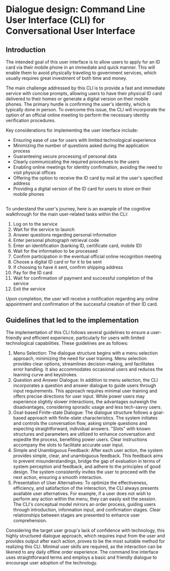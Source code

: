 # Dialogue design: Command Line User Interface (CLI) for Conversational User Interface
## Introduction
The intended goal of this user interface is to allow users to apply for an ID card via their mobile phone in an immediate and quick manner. This will enable them to avoid physically traveling to government services, which usually requires great investment of both time and money.

The main challenge addressed by this CLI is to provide a fast and immediate service with concise prompts, allowing users to have their physical ID card delivered to their homes or generate a digital version on their mobile phones. The primary hurdle is confirming the user's identity, which is typically done in person. To overcome this issue, the CLI will incorporate the option of an official online meeting to perform the necessary identity verification procedures.

Key considerations for implementing the user interface include:
- Ensuring ease of use for users with limited technological experience
- Minimizing the number of questions asked during the application process
- Guaranteeing secure processing of personal data
- Clearly communicating the required procedures to the users
- Enabling online meetings for identity confirmation, avoiding the need to visit physical offices
- Offering the option to receive the ID card by mail at the user's specified address
- Providing a digital version of the ID card for users to store on their mobile phones

##
To understand the user's journey, here is an example of the cognitive walkthrough for the main user-related tasks within the CLI:
1. Log on to the service
2. Wait for the service to launch
3. Answer questions regarding personal information
4. Enter personal photograph retrieval code
5. Enter an identification (banking ID, certificate card, mobile ID)
6. Wait for the information to be processed
7. Confirm participation in the eventual official online recognition meeting
8. Choose a digital ID card or for it to be sent
9. If choosing to have it sent, confirm shipping address
10. Pay for the ID card
11. Wait for confirmation of payment and successful completion of the service
12. Exit the service

Upon completion, the user will receive a notification regarding any online appointment and confirmation of the successful creation of their ID card.

## Guidelines that led to the implementation
The implementation of this CLI follows several guidelines to ensure a user-friendly and efficient experience, particularly for users with limited technological capabilities. These guidelines are as follows:
1. Menu Selection: The dialogue structure begins with a menu selection approach, minimizing the need for user training. Menu selection provides clear options, streamlines decision-making, and facilitates error handling. It also accommodates occasional users and reduces the learning curve and keystrokes.
2. Question and Answer Dialogue: In addition to menu selection, the CLI incorporates a question and answer dialogue to guide users through input requirements. This approach requires minimal user training and offers precise directions for user input. While power users may experience slightly slower interactions, the advantages outweigh the disadvantages, considering sporadic usage and less tech-savvy users.
3. Goal-based Finite-state Dialogue: The dialogue structure follows a goal-based approach with finite-state characteristics. The system initiates and controls the conversation flow, asking simple questions and expecting straightforward, individual answers. "Slots" with known structures and parameters are utilized to enhance conversation and expedite the process, benefiting power users. Clear instructions accompany the slots to facilitate accurate user input.
4. Simple and Unambiguous Feedback: After each user action, the system provides simple, clear, and unambiguous feedback. This feedback aims to prevent misunderstandings, bridge the gap of evaluation in terms of system perception and feedback, and adhere to the principles of good design. The system consistently invites the user to proceed with the next action, ensuring a smooth interaction.
5. Presentation of User Alternatives: To optimize the effectiveness, efficiency, and satisfaction of the interaction, the CLI always presents available user alternatives. For example, if a user does not wish to perform any action within the menu, they can easily exit the session. The CLI's conceptual model mirrors an order process, guiding users through introduction, information input, and confirmation stages. Clear relationships between stages are presented to enhance user comprehension.

Considering the target user group's lack of confidence with technology, this highly structured dialogue approach, which requires input from the user and provides output after each action, proves to be the most suitable method for realizing this CLI. Minimal user skills are required, as the interaction can be likened to any daily offline order experience. The command line interface uses straightforward terms and employs a basic and friendly dialogue to encourage user adoption of the technology.
